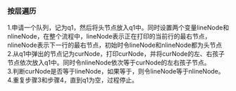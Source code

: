 <h3>按层遍历</h3>
1.申请一个队列，记为q1，然后将头节点放入q1中。同时设置两个变量lineNode和nlineNode，在整个流程中，lineNode表示正在打印的当前行的最右节点，
nlineNode表示下一行的最右节点，初始时令lineNode和nlineNode都为头节点<br>
2.从q1中弹出的节点记为curNode，打印curNode，并将curNode的左、右孩子节点依次放入q1中。同时令nlineNode依次等于curNode的左右孩子节点。<br>
3.判断curNode是否等于lineNode，如果等于，则令lineNode等于nlineNode。
4.重复步骤3和步骤4，直到q1为空，过程停止。<br>